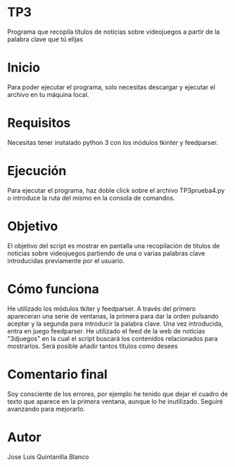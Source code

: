 # TP3
Programa que recopila títulos de noticias sobre videojuegos a partir de la palabra clave que tú elijas

# Inicio
Para poder ejecutar el programa, solo necesitas descargar y ejecutar el archivo en tu máquina local.

# Requisitos
Necesitas tener instalado python 3 con los módulos tkinter y feedparser.

# Ejecución
Para ejecutar el programa, haz doble click sobre el archivo TP3prueba4.py o introduce la ruta del mismo en la consola de comandos.

# Objetivo
El objetivo del script es mostrar en pantalla una recopilación de titulos de noticias sobre videojuegos partiendo de una o varias palabras clave introducidas previamente por el usuario. 

# Cómo funciona
He utilizado los módulos tkiter y feedparser. A través del primero apareceran una serie de ventanas, la primera para dar la orden pulsando aceptar y la segunda para introducir la palabra clave. Una vez introducida, entra en juego feedparser. He utilizado el feed de la web de noticias "3djuegos" en la cual el script buscará los contenidos relacionados para mostrarlos. Será posible añadir tantos títulos como desees

# Comentario final
Soy consciente de los errores, por ejemplo he tenido que dejar el cuadro de texto que aparece en la primera ventana, aunque lo he inutilizado. Seguiré avanzando para mejorarlo.

# Autor
Jose Luis Quintanilla Blanco
